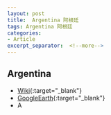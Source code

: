 ```yaml
---
layout: post
title:  Argentina 阿根廷
tags: Argentina 阿根廷 
categories:
- Article
excerpt_separator:  <!--more-->
---
```

## Argentina 
- [Wiki](https://zh.wikipedia.org/w/index.php?search=Argentina "Wiki"){:target="_blank"} 
- [GoogleEarth](https://earth.google.com/web/search/Argentina "GoogleEarth"){:target="_blank"} 
- A 

